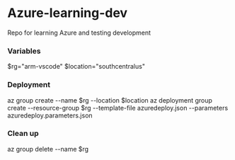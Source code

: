 # Azure-learning-dev
Repo for learning Azure and testing development

### Variables
$rg="arm-vscode"
$location="southcentralus"

### Deployment 
az group create --name $rg --location $location
az deployment group create --resource-group $rg --template-file azuredeploy.json --parameters azuredeploy.parameters.json

### Clean up
az group delete --name $rg